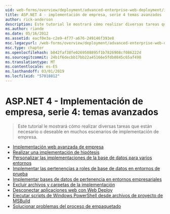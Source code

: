 ```yaml
---
uid: web-forms/overview/deployment/advanced-enterprise-web-deployment/index
title: ASP.NET 4 - implementación de empresa, serie 4 temas avanzados | Microsoft Docs
author: rick-anderson
description: Este tutorial le mostrará cómo realizar diversas tareas que están necesario o deseable en muchos escenarios de implementación de empresa.
ms.author: riande
ms.date: 05/16/2012
ms.assetid: eacf0e3a-c2e9-4f77-a676-249146f393e8
msc.legacyurl: /web-forms/overview/deployment/advanced-enterprise-web-deployment
msc.type: chapter
ms.openlocfilehash: b042faf38fe0269508895f1b7826908cf086222d
ms.sourcegitcommit: 24b1f6decbb17bb22a45166e5fdb0845c65af498
ms.translationtype: MT
ms.contentlocale: es-ES
ms.lasthandoff: 03/01/2019
ms.locfileid: "57018812"
---
```

<a name="aspnet-4---enterprise-deployment-series-4-advanced-topics"></a>ASP.NET 4 - Implementación de empresa, serie 4: temas avanzados
====================
> Este tutorial le mostrará cómo realizar diversas tareas que están necesario o deseable en muchos escenarios de implementación de empresa.


- [Implementación web avanzada de empresa](advanced-enterprise-web-deployment.md)
- [Realizar una implementación de hipótesis](performing-a-what-if-deployment.md)
- [Personalizar las implementaciones de la base de datos para varios entornos](customizing-database-deployments-for-multiple-environments.md)
- [Implementar las pertenencias a roles de base de datos en entornos de prueba](deploying-database-role-memberships-to-test-environments.md)
- [Implementar bases de datos de pertenencia en entornos empresariales](deploying-membership-databases-to-enterprise-environments.md)
- [Excluir archivos y carpetas de la implementación](excluding-files-and-folders-from-deployment.md)
- [Desconectar aplicaciones web con Web Deploy](taking-web-applications-offline-with-web-deploy.md)
- [Ejecutar scripts de Windows PowerShell desde archivos de proyecto de MSBuild](running-windows-powershell-scripts-from-msbuild-project-files.md)
- [Solucionar problemas del proceso de empaquetado](troubleshooting-the-packaging-process.md)
